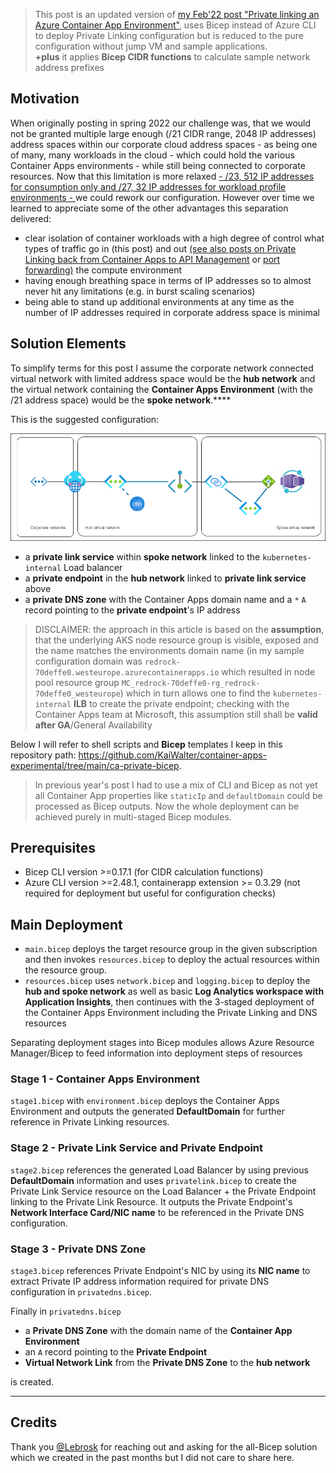 > This post is an updated version of [my Feb'22 post "Private linking an Azure Container App Environment"](https://dev.to/kaiwalter/preliminary-private-linking-an-azure-container-app-environment-3cnf), uses Bicep instead of Azure CLI to deploy Private Linking configuration but is reduced to the pure configuration without jump VM and sample applications.
> <br/>**+plus** it applies **Bicep CIDR functions** to calculate sample network address prefixes

## Motivation

When originally posting in spring 2022 our challenge was, that we would not be granted multiple large enough (/21 CIDR range, 2048 IP addresses) address spaces within our corporate cloud address spaces - as being one of many, many workloads in the cloud - which could hold the various Container Apps environments - while still being connected to corporate resources. Now that this limitation is more relaxed [- /23, 512 IP addresses for consumption only and /27, 32 IP addresses for workload profile environments - ](https://learn.microsoft.com/en-us/azure/container-apps/networking#subnet) we could rework our configuration. However over time we learned to appreciate some of the other advantages this separation delivered:

- clear isolation of container workloads with a high degree of control what types of traffic go in (this post) and out [(see also posts on Private Linking back from Container Apps to API Management](https://dev.to/kaiwalter/use-azure-application-gateway-private-link-configuration-for-an-internal-api-management-1d6o) or [port forwarding)](https://dev.to/kaiwalter/private-linking-and-port-forwarding-to-non-azure-resources-5h0f) the compute environment
- having enough breathing space in terms of IP addresses so to almost never hit any limitations (e.g. in burst scaling scenarios)
- being able to stand up additional environments at any time as the number of IP addresses required in corporate address space is minimal

## Solution Elements<a name="solution-elements"></a>

To simplify terms for this post I assume the corporate network connected virtual network with limited address space would be the **hub network** and the virtual network containing the **Container Apps Environment** (with the /21 address space) would be the **spoke network**.****

This is the suggested configuration:

![hub/spoke Container Apps configuration with private link](../images/private-link-container-app-environment.png)

- a **private link service** within **spoke network** linked to the `kubernetes-internal` Load balancer
- a **private endpoint** in the **hub network** linked to  **private link service** above
- a **private DNS zone** with the Container Apps domain name and a `*` `A` record pointing to the **private endpoint**'s IP address

> DISCLAIMER: the approach in this article is based on the **assumption**, that the underlying AKS node resource group is visible, exposed and the name matches the environments domain name (in my sample configuration domain was `redrock-70deffe0.westeurope.azurecontainerapps.io` which resulted in node pool resource group `MC_redrock-70deffe0-rg_redrock-70deffe0_westeurope`) which in turn allows one to find the `kubernetes-internal` **ILB** to create the private endpoint; checking with the Container Apps team at Microsoft, this assumption still shall be **valid after GA**/General Availability

Below I will refer to shell scripts and **Bicep** templates I keep in this repository path: <https://github.com/KaiWalter/container-apps-experimental/tree/main/ca-private-bicep>.

> In previous year's post I had to use a mix of CLI and Bicep as not yet all Container App properties like `staticIp` and `defaultDomain` could be processed as Bicep outputs. Now the whole deployment can be achieved purely in multi-staged Bicep modules.

## Prerequisites

- Bicep CLI version >=0.17.1 (for CIDR calculation functions)
- Azure CLI version >=2.48.1, containerapp extension >= 0.3.29 (not required for deployment but useful for configuration checks)

## Main Deployment

- `main.bicep` deploys the target resource group in the given subscription and then invokes `resources.bicep` to deploy the actual resources within the resource group.
- `resources.bicep` uses `network.bicep` and `logging.bicep` to deploy the **hub and spoke network** as well as basic **Log Analytics workspace with Application Insights**, then continues with the 3-staged deployment of the Container Apps Environment including the Private Linking and DNS resources

Separating deployment stages into Bicep modules allows Azure Resource Manager/Bicep to feed information into deployment steps of resources 

### Stage 1 - Container Apps Environment

`stage1.bicep` with `environment.bicep` deploys the Container Apps Environment and outputs the generated **DefaultDomain** for further reference in Private Linking resources.

### Stage 2 - Private Link Service and Private Endpoint

`stage2.bicep` references the generated Load Balancer by using previous **DefaultDomain** information and uses `privatelink.bicep` to create the Private Link Service resource on the Load Balancer + the Private Endpoint linking to the Private Link Resource. It outputs the Private Endpoint's **Network Interface Card/NIC name** to be referenced in the Private DNS configuration.

### Stage 3 - Private DNS Zone

`stage3.bicep` references Private Endpoint's NIC by using its **NIC name** to extract Private IP address information required for private DNS configuration in `privatedns.bicep`.

Finally in `privatedns.bicep`

- a **Private DNS Zone** with the domain name of the **Container App Environment**
- an `A` record pointing to the **Private Endpoint**
- **Virtual Network Link** from the **Private DNS Zone** to the **hub network**

is created. 

---

## Credits

Thank you [@Lebrosk](https://twitter.com/Lebrosk) for reaching out and asking for the all-Bicep solution which we created in the past months but I did not care to share here.